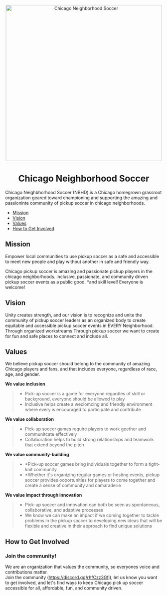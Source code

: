 <p align="center">
  <img src='https://user-images.githubusercontent.com/34843515/216865721-d7bddb15-5bac-4fd3-a8ab-7660f310f4f9.jpg' width='500px' alt="Chicago Neighborhood Soccer"/>                                                                                                                             
</p>
<h1 align="center"> Chicago Neighborhood Soccer </h1>

Chicago Neighbhorhood Soccer (NBHD) is a Chicago homegrown grassroot organization geared toward championing and supporting the amazing and passioninte community of pickup soccer in chicago neighborhoods. 

- [Mission](#mission)
- [Vision](#vision)
- [Values](#values)
- [How to Get Involved](#how-to-get-involved)

<small><i><a href='http://ecotrust-canada.github.io/markdown-toc/'></a></i></small>


## Mission 
Empower local communities to use pickup soccer as a safe and accessible  to meet new people and play without another in safe and friendly way.  

Chicago pickup soccer is  amazing and passionate pickup players in the chicago neighborhoods. inclusive, passionate, and community driven pickup soccer events as a public good. 
*and skill level! Everyone is welcome!



## Vision 
Unity creates strength, and our vision is to recognize and unite the community of pickup soccer leaders as an organized body to create equitable and accessible pickup soccer events in EVERY Neighborhood.  Through organized workstreams  Through pickup soccer we want to create  for fun and safe places to connect and include all.  

## Values 
We believe pickup soccer should belong to the community of amazing Chicago players and fans, and that includes everyone, regardless of race, age, and gender.

**We value inclusion**
> - Pick-up soccer is a game for everyone regardles of skill or background, everyone should be allowed to play
> - Inclusive helps create a weclomcing and friendly environment where every is encouraged to participate and contribute

**We value collaboration**
> - Pick-up soccer games require players to work goether and communitcate effectively
> - Collaboration helps to build strong relationships and teamwork that extend beyond the pitch

**We value community-building**
> - *Pick-up soccer games bring individuals together to form a tight-knit community.
> - *Whether it's organizing regular games or hosting events, pickup soccer provides ooportunities for players to come together and create a sense of community and camaraderie

**We value impact through innovation**
> - Pick-up soccer and innovation can both be seen as spontaneous, collaborative, and adaptive processes
> - We know we can make an impact if we coming together to tackle problems in the pickup soccer to developing new ideas that will be flexible and creative in their approach to find unique solutions

## How to Get Involved
### Join the community!
We are an organization that values the community, so everyones voice and contributions matter.  
Join the community (https://discord.gg/rhfCzz3Gfj), let us know you want to get involved, and let's find ways to keep Chicago pick up soccer accessible for all, affordable, fun, and community driven.



                                                                                                                          
